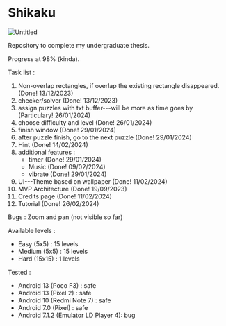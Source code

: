 # Shikaku
  ![Untitled](https://github.com/ajiajaa/Shikaku/assets/95739606/38f1716b-49ed-41ed-a8b0-7c0b6b6cc4e2)

Repository to complete my undergraduate thesis.

Progress at 98% (kinda).

Task list :
1. Non-overlap rectangles, if overlap the existing rectangle disappeared. (Done! 13/12/2023)
2. checker/solver (Done! 13/12/2023)
3. assign puzzles with txt buffer---will be more as time goes by (Particulary! 26/01/2024)
4. choose difficulty and level (Done! 26/01/2024)
5. finish window (Done! 29/01/2024)
6. after puzzle finish, go to the next puzzle (Done! 29/01/2024)
7. Hint (Done! 14/02/2024)
8. additional features :
     - timer (Done! 29/01/2024)
     - Music (Done! 09/02/2024)
     - vibrate (Done! 29/01/2024)
9. UI---Theme based on wallpaper (Done! 11/02/2024)
10. MVP Architecture (Done! 19/09/2023)
11. Credits page (Done! 11/02/2024)
12. Tutorial (Done! 26/02/2024)

Bugs : Zoom and pan (not visible so far)

Available levels :
- Easy (5x5) : 15 levels
- Medium (5x5) : 15 levels
- Hard (15x15) : 1 levels

Tested :
- Android 13 (Poco F3) : safe
- Android 13 (Pixel 2) : safe
- Android 10 (Redmi Note 7) : safe
- Android 7.0 (Pixel) : safe
- Android 7.1.2 (Emulator LD Player 4): bug
